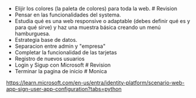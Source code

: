 - Elijir los colores (la paleta de colores) para toda la web. # Revision
- Pensar en las funcionalidades del systema.
- Estudia qué es una web responsive o adaptable (debes definir qué es y para qué sirve) y haz una muestra básica creando un menú hamburguesa.
- Estrategia base de datos.
- Separacion entre admin y "empresa"
- Completar la funcionalidad de las tarjetas
- Registro de nuevos usuarios
- Login y Sigup con Microsoft # Revision
- Terminar la pagina de inicio # Monica

https://learn.microsoft.com/en-us/entra/identity-platform/scenario-web-app-sign-user-app-configuration?tabs=python